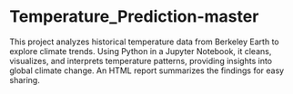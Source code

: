 # Temperature_Prediction-master
This project analyzes historical temperature data from Berkeley Earth to explore climate trends. Using Python in a Jupyter Notebook, it cleans, visualizes, and interprets temperature patterns, providing insights into global climate change. An HTML report summarizes the findings for easy sharing.
